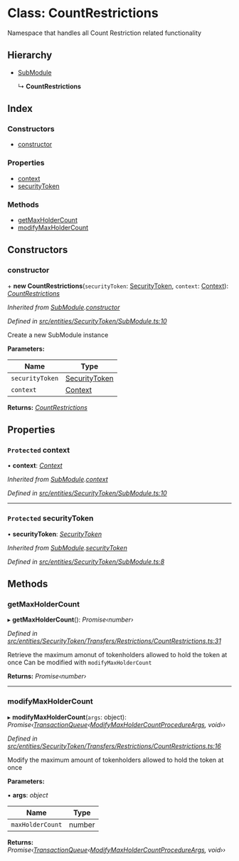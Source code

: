 # Class: CountRestrictions

Namespace that handles all Count Restriction related functionality

## Hierarchy

* [SubModule](_entities_securitytoken_submodule_.submodule.md)

  ↳ **CountRestrictions**

## Index

### Constructors

* [constructor](_entities_securitytoken_transfers_restrictions_countrestrictions_.countrestrictions.md#constructor)

### Properties

* [context](_entities_securitytoken_transfers_restrictions_countrestrictions_.countrestrictions.md#protected-context)
* [securityToken](_entities_securitytoken_transfers_restrictions_countrestrictions_.countrestrictions.md#protected-securitytoken)

### Methods

* [getMaxHolderCount](_entities_securitytoken_transfers_restrictions_countrestrictions_.countrestrictions.md#getmaxholdercount)
* [modifyMaxHolderCount](_entities_securitytoken_transfers_restrictions_countrestrictions_.countrestrictions.md#modifymaxholdercount)

## Constructors

###  constructor

\+ **new CountRestrictions**(`securityToken`: [SecurityToken](_entities_securitytoken_securitytoken_.securitytoken.md), `context`: [Context](_context_.context.md)): *[CountRestrictions](_entities_securitytoken_transfers_restrictions_countrestrictions_.countrestrictions.md)*

*Inherited from [SubModule](_entities_securitytoken_submodule_.submodule.md).[constructor](_entities_securitytoken_submodule_.submodule.md#constructor)*

*Defined in [src/entities/SecurityToken/SubModule.ts:10](https://github.com/PolymathNetwork/polymath-sdk/blob/45453ad/src/entities/SecurityToken/SubModule.ts#L10)*

Create a new SubModule instance

**Parameters:**

Name | Type |
------ | ------ |
`securityToken` | [SecurityToken](_entities_securitytoken_securitytoken_.securitytoken.md) |
`context` | [Context](_context_.context.md) |

**Returns:** *[CountRestrictions](_entities_securitytoken_transfers_restrictions_countrestrictions_.countrestrictions.md)*

## Properties

### `Protected` context

• **context**: *[Context](_context_.context.md)*

*Inherited from [SubModule](_entities_securitytoken_submodule_.submodule.md).[context](_entities_securitytoken_submodule_.submodule.md#protected-context)*

*Defined in [src/entities/SecurityToken/SubModule.ts:10](https://github.com/PolymathNetwork/polymath-sdk/blob/45453ad/src/entities/SecurityToken/SubModule.ts#L10)*

___

### `Protected` securityToken

• **securityToken**: *[SecurityToken](_entities_securitytoken_securitytoken_.securitytoken.md)*

*Inherited from [SubModule](_entities_securitytoken_submodule_.submodule.md).[securityToken](_entities_securitytoken_submodule_.submodule.md#protected-securitytoken)*

*Defined in [src/entities/SecurityToken/SubModule.ts:8](https://github.com/PolymathNetwork/polymath-sdk/blob/45453ad/src/entities/SecurityToken/SubModule.ts#L8)*

## Methods

###  getMaxHolderCount

▸ **getMaxHolderCount**(): *Promise‹number›*

*Defined in [src/entities/SecurityToken/Transfers/Restrictions/CountRestrictions.ts:31](https://github.com/PolymathNetwork/polymath-sdk/blob/45453ad/src/entities/SecurityToken/Transfers/Restrictions/CountRestrictions.ts#L31)*

Retrieve the maximum amonut of tokenholders allowed to hold the token at once
Can be modified with `modifyMaxHolderCount`

**Returns:** *Promise‹number›*

___

###  modifyMaxHolderCount

▸ **modifyMaxHolderCount**(`args`: object): *Promise‹[TransactionQueue](_entities_transactionqueue_.transactionqueue.md)‹[ModifyMaxHolderCountProcedureArgs](../interfaces/_types_index_.modifymaxholdercountprocedureargs.md), void››*

*Defined in [src/entities/SecurityToken/Transfers/Restrictions/CountRestrictions.ts:16](https://github.com/PolymathNetwork/polymath-sdk/blob/45453ad/src/entities/SecurityToken/Transfers/Restrictions/CountRestrictions.ts#L16)*

Modify the maximum amount of tokenholders allowed to hold the token at once

**Parameters:**

▪ **args**: *object*

Name | Type |
------ | ------ |
`maxHolderCount` | number |

**Returns:** *Promise‹[TransactionQueue](_entities_transactionqueue_.transactionqueue.md)‹[ModifyMaxHolderCountProcedureArgs](../interfaces/_types_index_.modifymaxholdercountprocedureargs.md), void››*
